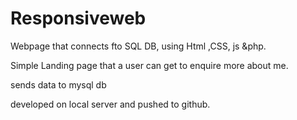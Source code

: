 # Responsiveweb
Webpage that connects fto SQL DB, using Html ,CSS, js &amp;php.

Simple Landing page that  a user can get to enquire more about me.

sends data to mysql db

developed on local server and pushed to github.
